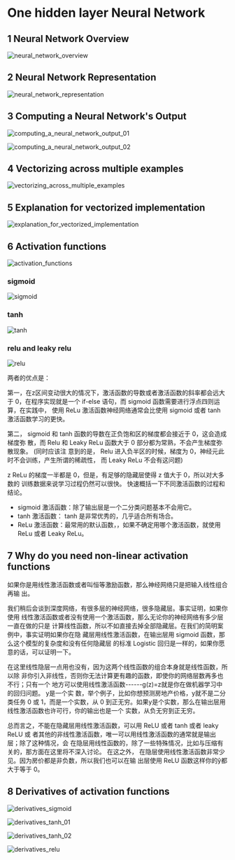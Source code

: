 # One hidden layer Neural Network

## 1 Neural Network Overview

![neural_network_overview](https://github.com/cxmhfut/DeepLearning.ai/blob/master/images/neural_network_overview.png)

## 2 Neural Network Representation

![neural_network_representation](https://github.com/cxmhfut/DeepLearning.ai/blob/master/images/neural_network_representation.png)

## 3 Computing a Neural Network's Output

![computing_a_neural_network_output_01](https://github.com/cxmhfut/DeepLearning.ai/blob/master/images/computing_a_neural_network_output_01.png)

![computing_a_neural_network_output_02](https://github.com/cxmhfut/DeepLearning.ai/blob/master/images/computing_a_neural_network_output_02.png)

## 4 Vectorizing across multiple examples

![vectorizing_across_multiple_examples](https://github.com/cxmhfut/DeepLearning.ai/blob/master/images/vectorizing_across_multiple_examples.png)

## 5 Explanation for vectorized implementation

![explanation_for_vectorized_implementation](https://github.com/cxmhfut/DeepLearning.ai/blob/master/images/explanation_for_vectorized_implementation.png)

## 6 Activation functions

![activation_functions](https://github.com/cxmhfut/DeepLearning.ai/blob/master/images/activation_functions.png)

<h3>sigmoid</h3>

![sigmoid](https://github.com/cxmhfut/DeepLearning.ai/blob/master/images/sigmoid.png)

<h3>tanh</h3>

![tanh](https://github.com/cxmhfut/DeepLearning.ai/blob/master/images/tanh.png)

<h3>relu and leaky relu</h3>

![relu](https://github.com/cxmhfut/DeepLearning.ai/blob/master/images/relu.png)

两者的优点是：
<p>第一，在z区间变动很大的情况下，激活函数的导数或者激活函数的斜率都会远大于
0，在程序实现就是一个 if-else 语句，而 sigmoid 函数需要进行浮点四则运算，在实践中，
使用 ReLu 激活函数神经网络通常会比使用 sigmoid 或者 tanh 激活函数学习的更快。</p>
<p>第二， sigmoid 和 tanh 函数的导数在正负饱和区的梯度都会接近于 0，这会造成梯度弥
散，而 Relu 和 Leaky ReLu 函数大于 0 部分都为常熟，不会产生梯度弥散现象。 (同时应该注
意到的是， Relu 进入负半区的时候，梯度为 0，神经元此时不会训练，产生所谓的稀疏性，
而 Leaky ReLu 不会有这问题)</p>
z ReLu 的梯度一半都是 0，但是，有足够的隐藏层使得 z 值大于 0，所以对大多数的
训练数据来说学习过程仍然可以很快。
快速概括一下不同激活函数的过程和结论。

- sigmoid 激活函数：除了输出层是一个二分类问题基本不会用它。
- tanh 激活函数： tanh 是非常优秀的，几乎适合所有场合。
- ReLu 激活函数：最常用的默认函数，，如果不确定用哪个激活函数，就使用 ReLu 或者
Leaky ReLu。

## 7 Why do you need non-linear activation functions

如果你是用线性激活函数或者叫恒等激励函数，那么神经网络只是把输入线性组合再输
出。

我们稍后会谈到深度网络，有很多层的神经网络，很多隐藏层。事实证明，如果你使用
线性激活函数或者没有使用一个激活函数，那么无论你的神经网络有多少层一直在做的只是
计算线性函数，所以不如直接去掉全部隐藏层。在我们的简明案例中，事实证明如果你在隐
藏层用线性激活函数，在输出层用 sigmoid 函数，那么这个模型的复杂度和没有任何隐藏层
的标准 Logistic 回归是一样的，如果你愿意的话，可以证明一下。

在这里线性隐层一点用也没有，因为这两个线性函数的组合本身就是线性函数，所以除
非你引入非线性，否则你无法计算更有趣的函数，即使你的网络层数再多也不行；只有一个
地方可以使用线性激活函数------g(z)=z就是你在做机器学习中的回归问题。 y是一个实
数，举个例子，比如你想预测房地产价格，y就不是二分类任务 0 或 1，而是一个实数，从
0 到正无穷。如果y是个实数，那么在输出层用线性激活函数也许可行，你的输出也是一个
实数，从负无穷到正无穷。

总而言之，不能在隐藏层用线性激活函数，可以用 ReLU 或者 tanh 或者 leaky ReLU 或
者其他的非线性激活函数，唯一可以用线性激活函数的通常就是输出层；除了这种情况，会
在隐层用线性函数的，除了一些特殊情况，比如与压缩有关的，那方面在这里将不深入讨论。
在这之外， 在隐层使用线性激活函数非常少见。因为房价都是非负数，所以我们也可以在输
出层使用 ReLU 函数这样你的ŷ都大于等于 0。

## 8 Derivatives of activation functions

![derivatives_sigmoid](https://github.com/cxmhfut/DeepLearning.ai/blob/master/images/derivatives_sigmoid.png)

![derivatives_tanh_01](https://github.com/cxmhfut/DeepLearning.ai/blob/master/images/derivatives_tanh_01.png)

![derivatives_tanh_02](https://github.com/cxmhfut/DeepLearning.ai/blob/master/images/derivatives_tanh_02.png)

![derivatives_relu](https://github.com/cxmhfut/DeepLearning.ai/blob/master/images/derivatives_relu.png)